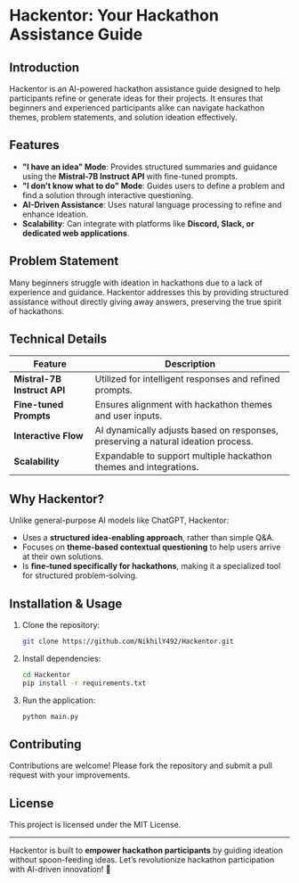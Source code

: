 # Hackentor: Your Hackathon Assistance Guide

## Introduction
Hackentor is an AI-powered hackathon assistance guide designed to help participants refine or generate ideas for their projects. It ensures that beginners and experienced participants alike can navigate hackathon themes, problem statements, and solution ideation effectively.

## Features
- **"I have an idea" Mode**: Provides structured summaries and guidance using the **Mistral-7B Instruct API** with fine-tuned prompts.
- **"I don't know what to do" Mode**: Guides users to define a problem and find a solution through interactive questioning.
- **AI-Driven Assistance**: Uses natural language processing to refine and enhance ideation.
- **Scalability**: Can integrate with platforms like **Discord, Slack, or dedicated web applications**.

## Problem Statement
Many beginners struggle with ideation in hackathons due to a lack of experience and guidance. Hackentor addresses this by providing structured assistance without directly giving away answers, preserving the true spirit of hackathons.

## Technical Details
| Feature | Description |
|---------|-------------|
| **Mistral-7B Instruct API** | Utilized for intelligent responses and refined prompts. |
| **Fine-tuned Prompts** | Ensures alignment with hackathon themes and user inputs. |
| **Interactive Flow** | AI dynamically adjusts based on responses, preserving a natural ideation process. |
| **Scalability** | Expandable to support multiple hackathon themes and integrations. |

## Why Hackentor?
Unlike general-purpose AI models like ChatGPT, Hackentor:
- Uses a **structured idea-enabling approach**, rather than simple Q&A.
- Focuses on **theme-based contextual questioning** to help users arrive at their own solutions.
- Is **fine-tuned specifically for hackathons**, making it a specialized tool for structured problem-solving.

## Installation & Usage
1. Clone the repository:
   ```sh
   git clone https://github.com/NikhilY492/Hackentor.git
   ```
2. Install dependencies:
   ```sh
   cd Hackentor
   pip install -r requirements.txt
   ```
3. Run the application:
   ```sh
   python main.py
   ```

## Contributing
Contributions are welcome! Please fork the repository and submit a pull request with your improvements.

## License
This project is licensed under the MIT License.

---
Hackentor is built to **empower hackathon participants** by guiding ideation without spoon-feeding ideas. Let’s revolutionize hackathon participation with AI-driven innovation! 🚀

